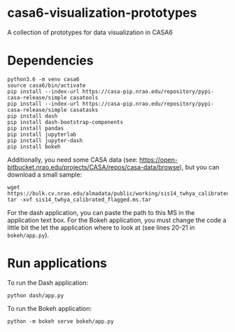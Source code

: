 # casa6-visualization-prototypes
A collection of prototypes for data visualization in CASA6

# Dependencies
```
python3.6 -m venv casa6
source casa6/bin/activate
pip install --index-url https://casa-pip.nrao.edu/repository/pypi-casa-release/simple casatools
pip install --index-url https://casa-pip.nrao.edu/repository/pypi-casa-release/simple casatasks
pip install dash
pip install dash-bootstrap-components
pip install pandas
pip install jupyterlab
pip install jupyter-dash
pip install bokeh
```
Additionally, you need some CASA data (see: https://open-bitbucket.nrao.edu/projects/CASA/repos/casa-data/browse), but you can download a small sample:
```
wget https://bulk.cv.nrao.edu/almadata/public/working/sis14_twhya_calibrated_flagged.ms.tar
tar -xvf sis14_twhya_calibrated_flagged.ms.tar
```
For the dash application, you can paste the path to this MS in the application text box. For the Bokeh application, you must change the code a little bit the let the application where to look at (see lines 20-21 in `bokeh/app.py`).

# Run applications
To run the Dash application:
```
python dash/app.py
```
To run the Bokeh application: 
```
python -m bokeh serve bokeh/app.py
```
